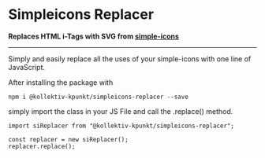 # Simpleicons Replacer
**Replaces HTML i-Tags with SVG from [simple-icons](https://simpleicons.org/)**
___

Simply and easily replace all the uses of your simple-icons with one line of JavaScript.

After installing the package with
```
npm i @kollektiv-kpunkt/simpleicons-replacer --save
```

simply import the class in your JS File and call the .replace() method.
```
import siReplacer from "@kollektiv-kpunkt/simpleicons-replacer";

const replacer = new siReplacer();
replacer.replace();
```